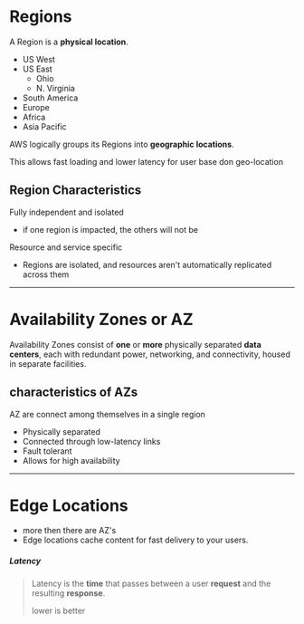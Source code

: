 # Regions
A Region is a **physical location**.
 - US West
 - US East
	 - Ohio
	 - N. Virginia
 - South America
 - Europe
 - Africa
 - Asia Pacific

 AWS logically groups its Regions into **geographic locations**.

This allows fast loading and lower latency for user base don geo-location

## Region Characteristics
Fully independent and isolated
 - if one region is impacted, the others will not be

Resource and service specific
 - Regions are isolated, and resources aren't automatically replicated across them
___

# Availability Zones or AZ
Availability Zones  consist of **one** or **more** physically separated **data centers**,
each with redundant power, networking, and connectivity, housed in separate facilities.
## characteristics of AZs
AZ are connect among themselves in a single region
 - Physically separated
 - Connected through low-latency links
 - Fault tolerant
 - Allows for high availability
___
# Edge Locations
 - more then there are AZ's
 - Edge locations cache content for fast delivery to your users.

##### **Latency**
>Latency is the **time** that passes between a user **request** and the resulting **response**.
>
> lower is better